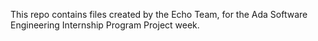 This repo contains files created by the Echo Team, for the Ada Software Engineering Internship Program Project week.
